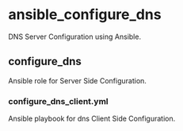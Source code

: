 # ansible_configure_dns
DNS Server Configuration using Ansible.

## configure_dns
Ansible role for Server Side Configuration.

### configure_dns_client.yml
Ansible playbook for dns Client Side Configuration.
